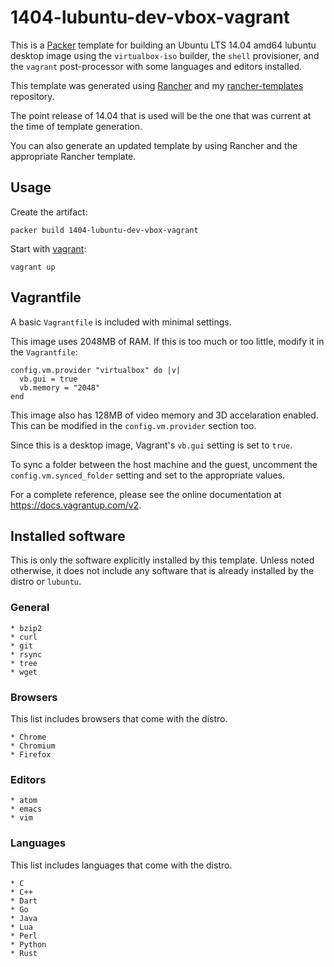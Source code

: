 # 1404-lubuntu-dev-vbox-vagrant
This is a [Packer](https://packer.io) template for building an Ubuntu LTS 14.04 amd64 lubuntu desktop image using the `virtualbox-iso` builder, the `shell` provisioner, and the `vagrant` post-processor with some languages and editors installed.

This template was generated using [Rancher](https://github.com/mohae/rancher) and my [rancher-templates](https://github.com/mohae/rancher-templates) repository.

The point release of 14.04 that is used will be the one that was current at the time of template generation. 

You can also generate an updated template by using Rancher and the appropriate Rancher template.

## Usage
Create the artifact:

    packer build 1404-lubuntu-dev-vbox-vagrant

Start with [vagrant](https://vagrantup.com):

    vagrant up

## Vagrantfile
A basic `Vagrantfile` is included with minimal settings.

This image uses 2048MB of RAM. If this is too much or too little, modify it in the `Vagrantfile`:

    config.vm.provider "virtualbox" do |v|
      vb.gui = true
      vb.memory = "2048"
    end  

This image also has 128MB of video memory and 3D accelaration enabled. This can be modified in the `config.vm.provider` section too.
 
Since this is a desktop image, Vagrant's `vb.gui` setting is set to `true`.

To sync a folder between the host machine and the guest, uncomment the `config.vm.synced_folder` setting and set to the appropriate values.

For a complete reference, please see the online documentation at https://docs.vagrantup.com/v2. 

## Installed software
This is only the software explicitly installed by this template. Unless noted otherwise, it does not include any software that is already installed by the distro or `lubuntu`.  

### General
```  
* bzip2
* curl
* git
* rsync
* tree
* wget  
```

### Browsers
This list includes browsers that come with the distro.
```  
* Chrome
* Chromium
* Firefox
```  

### Editors
```  
* atom
* emacs
* vim  
```  

### Languages
This list includes languages that come with the distro.
```
* C
* C++
* Dart
* Go
* Java
* Lua
* Perl
* Python
* Rust
``` 
